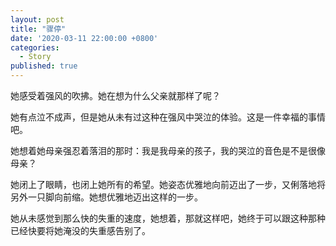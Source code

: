 ```yaml
---
layout: post
title: "骤停"
date: '2020-03-11 22:00:00 +0800'
categories:
  - Story
published: true
---
```


她感受着强风的吹拂。她在想为什么父亲就那样了呢？

她有点泣不成声，但是她从未有过这种在强风中哭泣的体验。这是一件幸福的事情吧。

她想着她母亲强忍着落泪的那时：我是我母亲的孩子，我的哭泣的音色是不是很像母亲？

她闭上了眼睛，也闭上她所有的希望。她姿态优雅地向前迈出了一步，又俐落地将另外一只脚向前缩。她想优雅地迈出这样的一步。

她从未感觉到那么快的失重的速度，她想着，那就这样吧，她终于可以跟这种那种已经快要将她淹没的失重感告别了。
